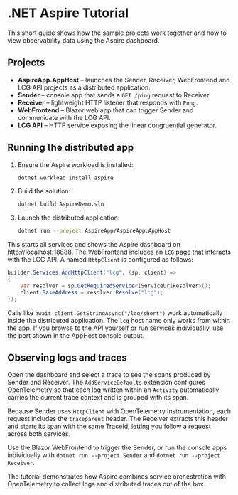 # .NET Aspire Tutorial

This short guide shows how the sample projects work together and how to view observability data using the Aspire dashboard.

## Projects

- **AspireApp.AppHost** – launches the Sender, Receiver, WebFrontend and LCG API projects as a distributed application.
- **Sender** – console app that sends a `GET /ping` request to Receiver.
- **Receiver** – lightweight HTTP listener that responds with `Pong`.
- **WebFrontend** – Blazor web app that can trigger Sender and communicate with the LCG API.
- **LCG API** – HTTP service exposing the linear congruential generator.

## Running the distributed app

1. Ensure the Aspire workload is installed:

   ```bash
   dotnet workload install aspire
   ```
2. Build the solution:

   ```bash
   dotnet build AspireDemo.sln
   ```
3. Launch the distributed application:

   ```bash
   dotnet run --project AspireApp/AspireApp.AppHost
   ```

This starts all services and shows the Aspire dashboard on [http://localhost:18888](http://localhost:18888).
The WebFrontend includes an `LCG` page that interacts with the LCG API. A named `HttpClient` is configured as follows:

```csharp
builder.Services.AddHttpClient("lcg", (sp, client) =>
{
    var resolver = sp.GetRequiredService<IServiceUriResolver>();
    client.BaseAddress = resolver.Resolve("lcg");
});
```

Calls like `await client.GetStringAsync("/lcg/short")` work automatically inside the distributed application. The `lcg` host name only works from within the app. If you browse to the API yourself or run services individually, use the port shown in the AppHost console output.

## Observing logs and traces

Open the dashboard and select a trace to see the spans produced by Sender and Receiver. The `AddServiceDefaults` extension configures OpenTelemetry so that each log written within an `Activity` automatically carries the current trace context and is grouped with its span.

Because Sender uses `HttpClient` with OpenTelemetry instrumentation, each request includes the `traceparent` header. The Receiver extracts this header and starts its span with the same TraceId, letting you follow a request across both services.

Use the Blazor WebFrontend to trigger the Sender, or run the console apps individually with `dotnet run --project Sender` and `dotnet run --project Receiver`.

The tutorial demonstrates how Aspire combines service orchestration with OpenTelemetry to collect logs and distributed traces out of the box.

